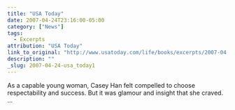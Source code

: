 ```yaml
---
title: "USA Today"
date: 2007-04-24T23:16:00-05:00
category: ["News"]
tags: 
  - Excerpts
attribution: "USA Today"
link_to_original: "http://www.usatoday.com/life/books/excerpts/2007-04-24-free-food_n.htm"
description: ""
_slug: 2007-04-24-usa_today1
---
```


As a capable young woman, Casey Han felt compelled to choose respectability and success. But it was glamour and insight that she craved. ...

